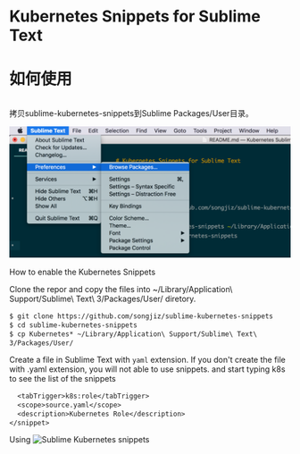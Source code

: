 # Kubernetes Snippets for Sublime Text

# 如何使用

```bash
```
拷贝sublime-kubernetes-snippets到Sublime Packages/User目录。

![Sublime User Packages](./browse_package.png)

How to enable the Kubernetes Snippets



Clone the repor and copy the files into  ~/Library/Application\ Support/Sublime\ Text\ 3/Packages/User/ diretory.
```
$ git clone https://github.com/songjiz/sublime-kubernetes-snippets
$ cd sublime-kubernetes-snippets
$ cp Kubernetes* ~/Library/Application\ Support/Sublime\ Text\ 3/Packages/User/
```

Create a file in Sublime Text with `yaml` extension. If you don't create the file with .yaml extension, you will not able to use snippets.
and start typing k8s to see the list of the snippets
```</content>
  <tabTrigger>k8s:role</tabTrigger>
  <scope>source.yaml</scope>
  <description>Kubernetes Role</description>
</snippet>
````
Using ![Sublime Kubernetes snippets](./sublime-text-snippet-usage.png)

